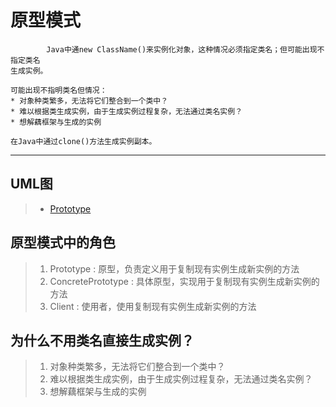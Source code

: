 # 原型模式
            Java中通new ClassName()来实例化对象，这种情况必须指定类名；但可能出现不指定类名
    生成实例。
    
    可能出现不指明类名但情况：
    * 对象种类繁多，无法将它们整合到一个类中？
    * 难以根据类生成实例，由于生成实例过程复杂，无法通过类名实例？
    * 想解藕框架与生成的实例
    
    在Java中通过clone()方法生成实例副本。
----------------------------------------------------------------------------------
## UML图
>  * [Prototype](./prototype.jpg)

## 原型模式中的角色

> 1. Prototype : 原型，负责定义用于复制现有实例生成新实例的方法
> 2. ConcretePrototype : 具体原型，实现用于复制现有实例生成新实例的方法
> 3. Client : 使用者，使用复制现有实例生成新实例的方法

## 为什么不用类名直接生成实例？

> 1. 对象种类繁多，无法将它们整合到一个类中？
> 2. 难以根据类生成实例，由于生成实例过程复杂，无法通过类名实例？
> 3. 想解藕框架与生成的实例